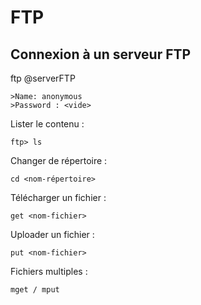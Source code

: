 # FTP

## Connexion à un serveur FTP

ftp @serverFTP
```
>Name: anonymous
>Password : <vide>
```

Lister le contenu :
```
ftp> ls
```

Changer de répertoire :
```
cd <nom-répertoire>
```

Télécharger un fichier :
```
get <nom-fichier>
```

Uploader un fichier :
```
put <nom-fichier>
```

Fichiers multiples :
```
mget / mput
```